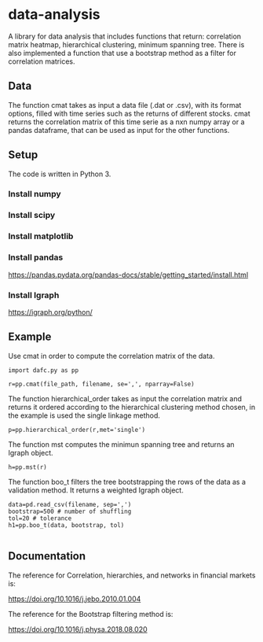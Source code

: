 # data-analysis

A library for data analysis that includes functions that return: correlation matrix 
heatmap, hierarchical clustering, minimum spanning tree. There is also implemented a 
function that use a bootstrap method as a filter for correlation matrices.


## Data

The function cmat takes as input a data file (.dat or .csv), with its format options,
filled with time series such as the returns of different stocks.
cmat returns the correlation matrix of this time serie as a nxn numpy array or a 
pandas dataframe, that can be used as input for the other functions. 

## Setup

The code is written in Python 3.

### Install numpy

### Install scipy

### Install matplotlib

### Install pandas
https://pandas.pydata.org/pandas-docs/stable/getting_started/install.html

### Install Igraph
https://igraph.org/python/


## Example

Use cmat in order to compute the correlation matrix of the data.
```
import dafc.py as pp

r=pp.cmat(file_path, filename, se=',', nparray=False)
```
The function hierarchical_order takes as input the correlation matrix and returns it
ordered according to the hierarchical clustering method chosen, in the example is used
the single linkage method.

```
p=pp.hierarchical_order(r,met='single')
```

The function mst computes the minimun spanning tree and returns an Igraph object.

```
h=pp.mst(r)
```

The function boo_t filters the tree bootstrapping the rows of the data as a validation
method. It returns a weighted Igraph object. 

```
data=pd.read_csv(filename, sep=',') 
bootstrap=500 # number of shuffling
tol=20 # tolerance
h1=pp.boo_t(data, bootstrap, tol)


```

## Documentation

The reference for Correlation, hierarchies, and networks in financial markets is:

https://doi.org/10.1016/j.jebo.2010.01.004

The reference for the Bootstrap filtering method is:

https://doi.org/10.1016/j.physa.2018.08.020


